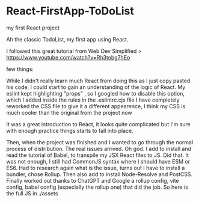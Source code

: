 # React-FirstApp-ToDoList
my first React project


Ah the classic TodoList, my first app using React.

I followed this great tutorial from Web Dev Simplified > https://www.youtube.com/watch?v=Rh3tobg7hEo

few things: 

While I didn't really learn much React from doing this as I just copy pasted his code, I could start to gain an understanding of the logic of React. 
My eslint kept highlighting "props" , so I googled how to disable this option, which I added inside the rules in the .eslintrc.cjs file
I have completely reworked the CSS file to give it a different appearence, I think my CSS is much cooler than the original from the project now

It was a great introduction to React, it looks quite complicated but I'm sure with enough practice things starts to fall into place. 

Then, when the project was finished and I wanted to go through the normal process of distribution. The real issues arrived. Oh god. 
I add to install and read the tutorial of Babel, to transpile my JSX React files to JS. 
Did that. 
It was not enough, I still had CommonJS syntax where I should have ESM or ES6.
Had to research again what is the issue, turns out I have to install a bundler, chose Rollup. 
Then also add to install Node-Resolve and PostCSS.
Finally worked out thanks to ChatGPT and Google a rollup config, vite config, babel config (especially the rollup one) that did the job. So here is the full JS in ./assets
